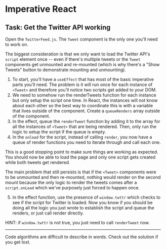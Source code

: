 # Imperative React

## Task: Get the Twitter API working

Open the `TwitterFeed.js`. The `Tweet` component is the only one you'll need to work on.

The biggest consideration is that we only want to load the Twitter API's `script` element once -- even if there's multiple tweets or the `Tweet` components get unmounted and re-mounted (which is why there's a "Show Tweets" button to demonstrate mounting and unmounting).

1. To start, you'll have a `useEffect` that has most of the basic imperative parts you'll need. The problem is it will run once for each instance of `<Tweet>` and therefore you'll notice two scripts get added to your DOM.
2. We need to somehow run the renderTweets function for each instance but only setup the script one time. In React, the instances will not know about each other so the best way to coordinate this is with a variable that lives outside of the component. Create a `queueRenders` array outside of the component.
3. In the effect, queue the `renderTweet` function by adding it to the array for all the instances of `<Tweet>` that are being rendered. Then, only run the logic to setup the script if the queue is empty.
4. In the `onload` for the script, instead of calling `render`, you now have a queue of render functions you need to iterate through and call each one.

This is a good stopping point to make sure things are working as expected. You should now be able to load the page and only one script gets created while both tweets get rendered.

The main problem that still persists is that if the `<Tweet>` components were to be unmounted and then re-mounted, nothing would render on the second mount because the only logic to render the tweets comes after a `script.onLoad` which we've purposely just forced to happen once.

5. In the effect function, use the presence of `window.twttr` which checks to see if the script for Twitter is loaded. Now you know if you should be doing all the logic you just wrote to establish the script and queue the renders, or just call render directly.

HINT: if `window.twttr` is not true, you just need to call `renderTweet` now.

---

Code algorithms are difficult to describe in words. Check out the solution if you get lost.
